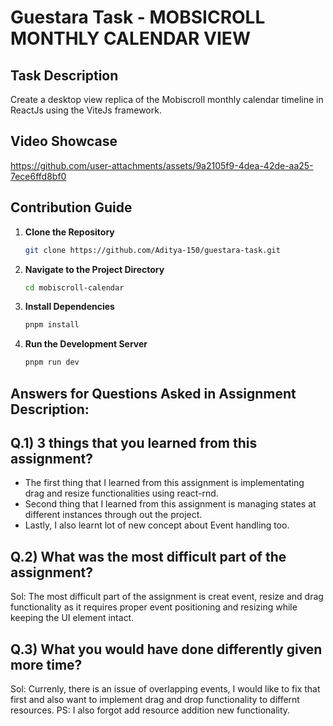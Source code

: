 # Guestara Task - MOBSICROLL MONTHLY CALENDAR VIEW

## Task Description

Create a desktop view replica of the Mobiscroll monthly calendar timeline in ReactJs using the ViteJs framework.

## Video Showcase

https://github.com/user-attachments/assets/9a2105f9-4dea-42de-aa25-7ece6ffd8bf0



## Contribution Guide

1. **Clone the Repository**
   ```bash
   git clone https://github.com/Aditya-150/guestara-task.git

2. **Navigate to the Project Directory**
   ```bash
   cd mobiscroll-calendar

3. **Install Dependencies**
   ```bash
   pnpm install

4. **Run the Development Server**
   ```bash
   pnpm run dev


## Answers for Questions Asked in Assignment Description:

## Q.1) 3 things that you learned from this assignment?
  - The first thing that I learned from this assignment is implementating drag and resize functionalities using react-rnd.
  - Second thing that I learned from this assignment is managing states at different instances through out the project.
  - Lastly, I also learnt lot of new concept about Event handling too.

## Q.2) What was the most difficult part of the assignment?
Sol: The most difficult part of the assignment is creat event, resize and drag functionality as it requires proper event positioning and resizing while keeping the UI element intact.

## Q.3) What you would have done differently given more time?
Sol: Currenly, there is an issue of overlapping events, I would like to fix that first and also want to implement drag and drop functionality to differnt resources. PS: I also forgot add resource addition 
 new functionality.
     
   

   
